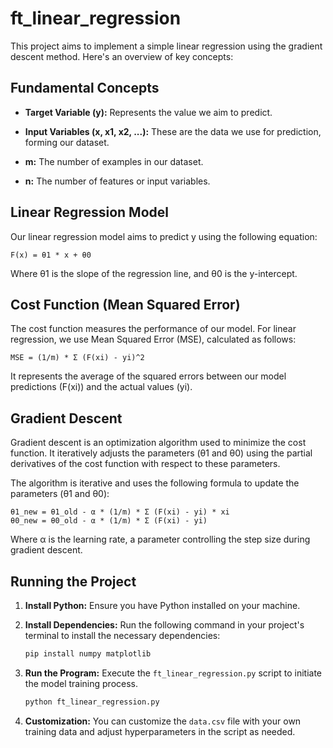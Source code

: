 # ft_linear_regression

This project aims to implement a simple linear regression using the gradient descent method. Here's an overview of key concepts:

## Fundamental Concepts

- **Target Variable (y):** Represents the value we aim to predict.

- **Input Variables (x, x1, x2, ...):** These are the data we use for prediction, forming our dataset.

- **m:** The number of examples in our dataset.

- **n:** The number of features or input variables.

## Linear Regression Model

Our linear regression model aims to predict y using the following equation:

    F(x) = θ1 * x + θ0

Where θ1 is the slope of the regression line, and θ0 is the y-intercept.

## Cost Function (Mean Squared Error)

The cost function measures the performance of our model. For linear regression, we use Mean Squared Error (MSE), calculated as follows:

    MSE = (1/m) * Σ (F(xi) - yi)^2

It represents the average of the squared errors between our model predictions (F(xi)) and the actual values (yi).

## Gradient Descent

Gradient descent is an optimization algorithm used to minimize the cost function. It iteratively adjusts the parameters (θ1 and θ0) using the partial derivatives of the cost function with respect to these parameters.

The algorithm is iterative and uses the following formula to update the parameters (θ1 and θ0):

    θ1_new = θ1_old - α * (1/m) * Σ (F(xi) - yi) * xi
    θ0_new = θ0_old - α * (1/m) * Σ (F(xi) - yi)

Where α is the learning rate, a parameter controlling the step size during gradient descent.

## Running the Project

1. **Install Python:** Ensure you have Python installed on your machine.

2. **Install Dependencies:** Run the following command in your project's terminal to install the necessary dependencies:
   ```bash
   pip install numpy matplotlib
   ```

3. **Run the Program:** Execute the `ft_linear_regression.py` script to initiate the model training process.
   ```bash
   python ft_linear_regression.py
   ```

4. **Customization:** You can customize the `data.csv` file with your own training data and adjust hyperparameters in the script as needed.